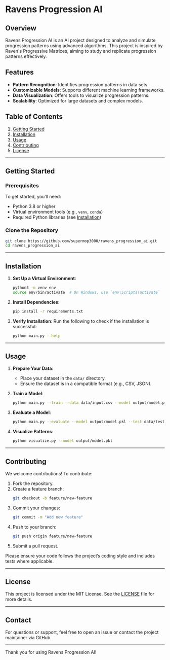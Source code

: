 # Ravens Progression AI

## Overview
Ravens Progression AI is an AI project designed to analyze and simulate progression patterns using advanced algorithms. This project is inspired by Raven's Progressive Matrices, aiming to study and replicate progression patterns effectively.

## Features
- **Pattern Recognition**: Identifies progression patterns in data sets.
- **Customizable Models**: Supports different machine learning frameworks.
- **Data Visualization**: Offers tools to visualize progression patterns.
- **Scalability**: Optimized for large datasets and complex models.

## Table of Contents
1. [Getting Started](#getting-started)
2. [Installation](#installation)
3. [Usage](#usage)
4. [Contributing](#contributing)
5. [License](#license)

---

## Getting Started

### Prerequisites
To get started, you’ll need:
- Python 3.8 or higher
- Virtual environment tools (e.g., `venv`, `conda`)
- Required Python libraries (see [Installation](#installation))

### Clone the Repository
```bash
git clone https://github.com/supermop3000/ravens_progression_ai.git
cd ravens_progression_ai
```

---

## Installation

1. **Set Up a Virtual Environment**:
   ```bash
   python3 -m venv env
   source env/bin/activate  # On Windows, use `env\Scripts\activate`
   ```

2. **Install Dependencies**:
   ```bash
   pip install -r requirements.txt
   ```

3. **Verify Installation**:
   Run the following to check if the installation is successful:
   ```bash
   python main.py --help
   ```

---

## Usage

1. **Prepare Your Data**:
   - Place your dataset in the `data/` directory.
   - Ensure the dataset is in a compatible format (e.g., CSV, JSON).

2. **Train a Model**:
   ```bash
   python main.py --train --data data/input.csv --model output/model.pkl
   ```

3. **Evaluate a Model**:
   ```bash
   python main.py --evaluate --model output/model.pkl --test data/test.csv
   ```

4. **Visualize Patterns**:
   ```bash
   python visualize.py --model output/model.pkl
   ```

---

## Contributing

We welcome contributions! To contribute:

1. Fork the repository.
2. Create a feature branch:
   ```bash
   git checkout -b feature/new-feature
   ```
3. Commit your changes:
   ```bash
   git commit -m "Add new feature"
   ```
4. Push to your branch:
   ```bash
   git push origin feature/new-feature
   ```
5. Submit a pull request.

Please ensure your code follows the project’s coding style and includes tests where applicable.

---

## License

This project is licensed under the MIT License. See the [LICENSE](LICENSE) file for more details.

---

## Contact

For questions or support, feel free to open an issue or contact the project maintainer via GitHub.

---

Thank you for using Ravens Progression AI!

